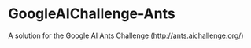 # GoogleAIChallenge-Ants
A solution for the Google AI Ants Challenge (http://ants.aichallenge.org/)


